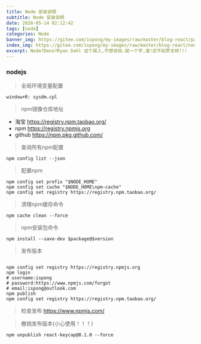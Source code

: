 ```yaml
---
title: Node 安装说明
subtitle: Node 安装说明
date: 2020-05-14 02:12:42
tags: [node]
categories: Node
banner_img: https://gitee.com/ispong/my-images/raw/master/blog-react/page.png
index_img: https://gitee.com/ispong/my-images/raw/master/blog-react/node/node.png
excerpt: Node?Deno?Ryan Dahl 这个屌人,不想说他.就一个字,渣!还不如罗志祥!!!
---
```


### nodejs

> 全局环境变量配置
```shell script
window+R: sysdm.cpl
```

> npm镜像仓库地址
- 淘宝 https://registry.npm.taobao.org/ 
- npm https://registry.npmjs.org
- github https://npm.pkg.github.com/

> 查询所有npm配置
```shell script
npm config list --json
```

> 配置npm
```shell script
npm config set prefix "$NODE_HOME"
npm config set cache "$NODE_HOME\npm-cache"
npm config set registry https://registry.npm.taobao.org/
```

> 清理npm缓存命令
```shell script
npm cache clean --force
```

> npm安装包命令
```shell script
npm install --save-dev $package@$version
```

> 发布版本
```shell script

npm config set registry https://registry.npmjs.org
npm login
# username:ispong
# password:https://www.npmjs.com/forgot
# email:ispong@outlook.com
npm publish
npm config set registry https://registry.npm.taobao.org/
```

> 检查发布 https://www.npmjs.com/

> 撤销发布版本(小心使用！！！)
```shell script 
npm unpublish react-keycap@0.1.0 --force
```
